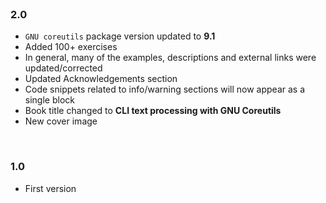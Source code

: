 <br>

### 2.0

* `GNU coreutils` package version updated to **9.1**
* Added 100+ exercises
* In general, many of the examples, descriptions and external links were updated/corrected
* Updated Acknowledgements section
* Code snippets related to info/warning sections will now appear as a single block
* Book title changed to **CLI text processing with GNU Coreutils**
* New cover image

<br>

### 1.0

* First version

